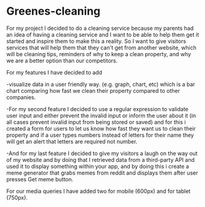 # Greenes-cleaning
For my project I decided to do a cleaning service because my parents had an idea of having a cleaning service and I want to be able to help them get it started and inspire them to make this a reality. So I want to give visitors services that will help them that they can't get from another website, which will be cleaning tips, reminders of why to keep a clean property, and why we are a better option than our competitors. 

For my features I have decided to add 

-visualize data in a user friendly way. (e.g. graph, chart, etc) which is a bar chart comparing how fast we clean their property compared to other companies. 

-For my second feature I decided to use a regular expression to validate user input and either prevent the invalid input or inform the user about it (in all cases prevent invalid input from being stored or saved) and for this i created a form for users to let us know how fast they want us to clean their property and if a user types numbers instead of letters for their name they will get an alert that letters are required not number. 

-And for my last feature I decided to give my visitors a laugh on the way out of my website and by doing that I retrieved data from a third-party API and used it to display something within your app, and by doing this i create a meme generator that grabs memes from reddit and displays them after user presses Get meme button. 

For our media queries I have added two for mobile (600px) and for tablet (750px). 

